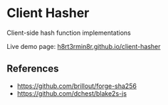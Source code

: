 # Client Hasher

Client-side hash function implementations

Live demo page: [h8rt3rmin8r.github.io/client-hasher](https://h8rt3rmin8r.github.io/client-hasher)

## References

- https://github.com/brillout/forge-sha256
- https://github.com/dchest/blake2s-js
